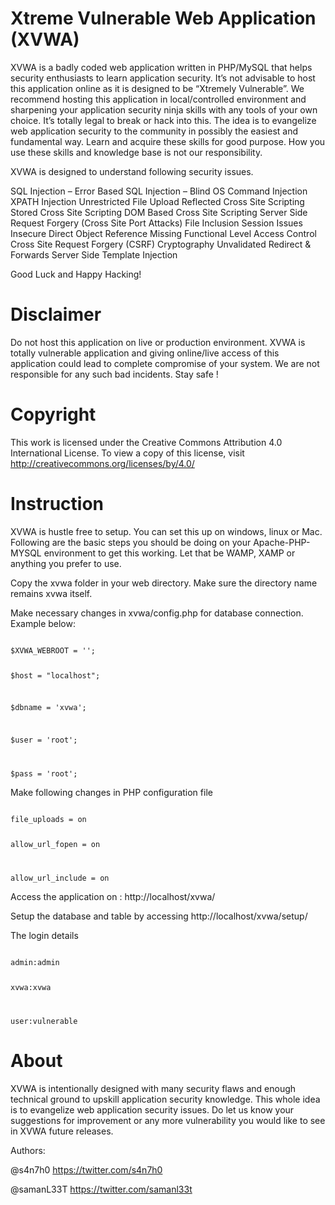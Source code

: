 Xtreme Vulnerable Web Application (XVWA) 
=========================================
XVWA is a badly coded web application written in PHP/MySQL that helps security enthusiasts to learn application security.  It’s not advisable to host this application online as it is designed to be “Xtremely Vulnerable”. We recommend hosting this application in local/controlled environment and sharpening your application security ninja skills with any tools of your own choice. It’s totally legal to break or hack into this. The idea is to evangelize web application security to the community in possibly the easiest and fundamental way. Learn and acquire these skills for good purpose. How you use these skills and knowledge base is not our responsibility. 

XVWA is designed to understand following security issues. 

SQL Injection – Error Based 
SQL Injection – Blind
OS Command Injection
XPATH Injection 
Unrestricted File Upload
Reflected Cross Site Scripting 
Stored Cross Site Scripting 
DOM Based Cross Site Scripting 
Server Side Request Forgery (Cross Site Port Attacks) 
File Inclusion 
Session Issues 
Insecure Direct Object Reference 
Missing Functional Level Access Control 
Cross Site Request Forgery (CSRF)
Cryptography 
Unvalidated Redirect & Forwards
Server Side Template Injection

Good Luck and Happy Hacking!

Disclaimer 
=========================================
Do not host this application on live or production environment. XVWA is totally vulnerable application and giving online/live access of this application could lead to complete compromise of your system. We are not responsible for any such bad incidents. Stay safe ! 

Copyright
=========================================
This work is licensed under the Creative Commons Attribution 4.0 International License. 
To view a copy of this license, visit http://creativecommons.org/licenses/by/4.0/

Instruction 
=========================================
XVWA is hustle free to setup. You can set this up on windows, linux or Mac. Following are the basic steps you should be doing on your Apache-PHP-MYSQL environment to get this working.  Let that be WAMP, XAMP or anything you prefer to use. 

Copy the xvwa folder in your web directory. Make sure the directory name remains xvwa itself. 

Make necessary changes in xvwa/config.php for database connection. Example below: 

<code>
$XVWA_WEBROOT = ''; 

$host = "localhost"; 

$dbname = 'xvwa'; 

$user = 'root'; 

$pass = 'root';
</code>

Make following changes in PHP configuration file

<code>
file_uploads = on 

allow_url_fopen = on

allow_url_include = on
</code>


Access the application on : http://localhost/xvwa/

Setup the database and table by accessing http://localhost/xvwa/setup/

The login details

<code>
admin:admin

xvwa:xvwa

user:vulnerable
</code>

About 
=========================================
XVWA is intentionally designed with many security flaws and enough technical ground to upskill application security knowledge. This whole idea is to evangelize web application security issues. Do let us know your suggestions for improvement or any more vulnerability you would like to see in XVWA future releases. 

Authors:

@s4n7h0 https://twitter.com/s4n7h0 

@samanL33T https://twitter.com/samanl33t 
